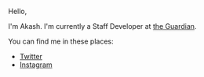 Hello,

I'm Akash. I'm currently a Staff Developer at [the Guardian](https://www.theguardian.com).

You can find me in these places:
- [Twitter](https://twitter.com/akash1810)
- [Instagram](https://instagram.com/akash1810)
